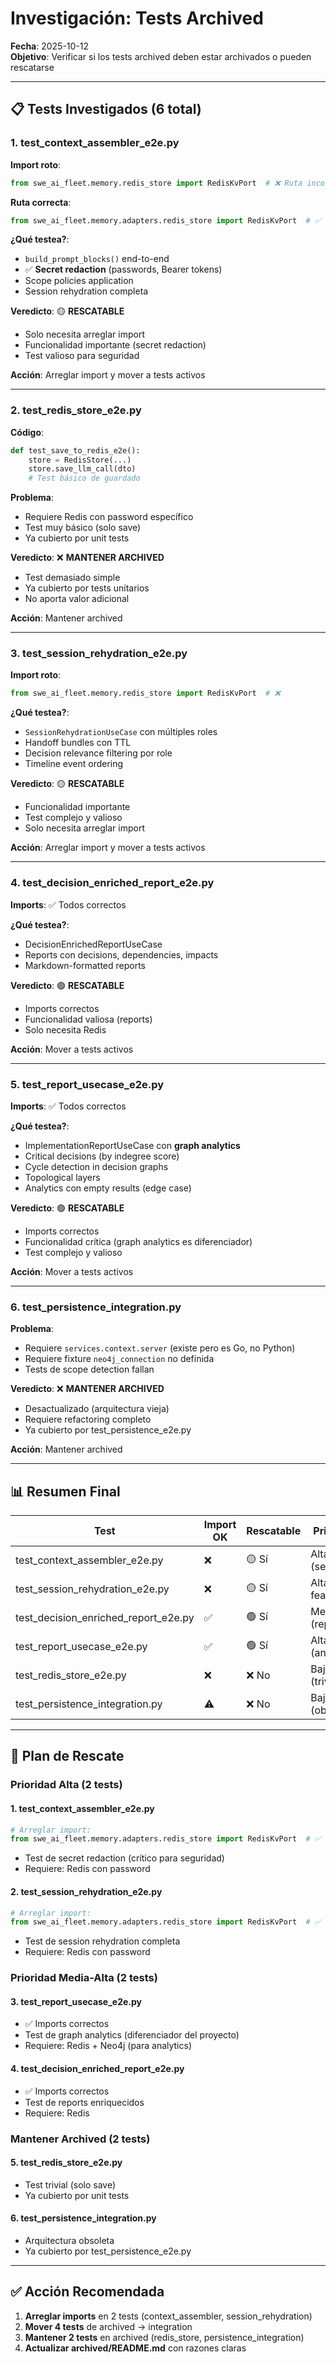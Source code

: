 # Investigación: Tests Archived

**Fecha**: 2025-10-12  
**Objetivo**: Verificar si los tests archived deben estar archivados o pueden rescatarse

---

## 📋 Tests Investigados (6 total)

### 1. test_context_assembler_e2e.py

**Import roto**:
```python
from swe_ai_fleet.memory.redis_store import RedisKvPort  # ❌ Ruta incorrecta
```

**Ruta correcta**:
```python
from swe_ai_fleet.memory.adapters.redis_store import RedisKvPort  # ✅
```

**¿Qué testea?**:
- `build_prompt_blocks()` end-to-end
- ✅ **Secret redaction** (passwords, Bearer tokens)
- Scope policies application
- Session rehydration completa

**Veredicto**: 🟡 **RESCATABLE**
- Solo necesita arreglar import
- Funcionalidad importante (secret redaction)
- Test valioso para seguridad

**Acción**: Arreglar import y mover a tests activos

---

### 2. test_redis_store_e2e.py

**Código**:
```python
def test_save_to_redis_e2e():
    store = RedisStore(...)
    store.save_llm_call(dto)
    # Test básico de guardado
```

**Problema**:
- Requiere Redis con password específico
- Test muy básico (solo save)
- Ya cubierto por unit tests

**Veredicto**: ❌ **MANTENER ARCHIVED**
- Test demasiado simple
- Ya cubierto por tests unitarios
- No aporta valor adicional

**Acción**: Mantener archived

---

### 3. test_session_rehydration_e2e.py

**Import roto**:
```python
from swe_ai_fleet.memory.redis_store import RedisKvPort  # ❌
```

**¿Qué testea?**:
- `SessionRehydrationUseCase` con múltiples roles
- Handoff bundles con TTL
- Decision relevance filtering por role
- Timeline event ordering

**Veredicto**: 🟡 **RESCATABLE**
- Funcionalidad importante
- Test complejo y valioso
- Solo necesita arreglar import

**Acción**: Arreglar import y mover a tests activos

---

### 4. test_decision_enriched_report_e2e.py

**Imports**: ✅ Todos correctos

**¿Qué testea?**:
- DecisionEnrichedReportUseCase
- Reports con decisions, dependencies, impacts
- Markdown-formatted reports

**Veredicto**: 🟢 **RESCATABLE**
- Imports correctos
- Funcionalidad valiosa (reports)
- Solo necesita Redis

**Acción**: Mover a tests activos

---

### 5. test_report_usecase_e2e.py

**Imports**: ✅ Todos correctos

**¿Qué testea?**:
- ImplementationReportUseCase con **graph analytics**
- Critical decisions (by indegree score)
- Cycle detection in decision graphs
- Topological layers
- Analytics con empty results (edge case)

**Veredicto**: 🟢 **RESCATABLE**
- Imports correctos
- Funcionalidad crítica (graph analytics es diferenciador)
- Test complejo y valioso

**Acción**: Mover a tests activos

---

### 6. test_persistence_integration.py

**Problema**:
- Requiere `services.context.server` (existe pero es Go, no Python)
- Requiere fixture `neo4j_connection` no definida
- Tests de scope detection fallan

**Veredicto**: ❌ **MANTENER ARCHIVED**
- Desactualizado (arquitectura vieja)
- Requiere refactoring completo
- Ya cubierto por test_persistence_e2e.py

**Acción**: Mantener archived

---

## 📊 Resumen Final

| Test | Import OK | Rescatable | Prioridad |
|------|-----------|------------|-----------|
| test_context_assembler_e2e.py | ❌ | 🟡 Sí | Alta (security) |
| test_session_rehydration_e2e.py | ❌ | 🟡 Sí | Alta (core feature) |
| test_decision_enriched_report_e2e.py | ✅ | 🟢 Sí | Media (reports) |
| test_report_usecase_e2e.py | ✅ | 🟢 Sí | Alta (analytics) |
| test_redis_store_e2e.py | ❌ | ❌ No | Baja (trivial) |
| test_persistence_integration.py | ⚠️ | ❌ No | Baja (obsoleto) |

---

## 🎯 Plan de Rescate

### Prioridad Alta (2 tests)

#### 1. test_context_assembler_e2e.py
```python
# Arreglar import:
from swe_ai_fleet.memory.adapters.redis_store import RedisKvPort  # ✅
```
- Test de secret redaction (crítico para seguridad)
- Requiere: Redis con password

#### 2. test_session_rehydration_e2e.py
```python
# Arreglar import:
from swe_ai_fleet.memory.adapters.redis_store import RedisKvPort  # ✅
```
- Test de session rehydration completa
- Requiere: Redis con password

### Prioridad Media-Alta (2 tests)

#### 3. test_report_usecase_e2e.py
- ✅ Imports correctos
- Test de graph analytics (diferenciador del proyecto)
- Requiere: Redis + Neo4j (para analytics)

#### 4. test_decision_enriched_report_e2e.py
- ✅ Imports correctos
- Test de reports enriquecidos
- Requiere: Redis

### Mantener Archived (2 tests)

#### 5. test_redis_store_e2e.py
- Test trivial (solo save)
- Ya cubierto por unit tests

#### 6. test_persistence_integration.py
- Arquitectura obsoleta
- Ya cubierto por test_persistence_e2e.py

---

## ✅ Acción Recomendada

1. **Arreglar imports** en 2 tests (context_assembler, session_rehydration)
2. **Mover 4 tests** de archived → integration
3. **Mantener 2 tests** en archived (redis_store, persistence_integration)
4. **Actualizar archived/README.md** con razones claras

